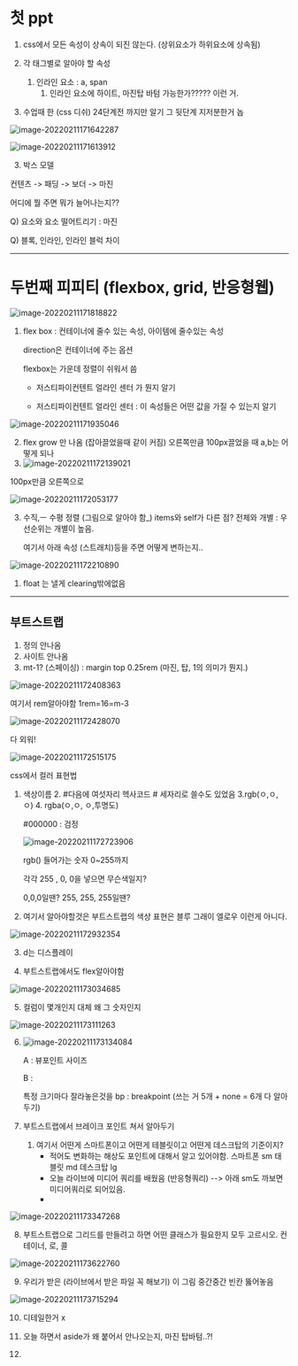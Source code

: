 # 첫 ppt

1. css에서 모든 속성이 상속이 되진 않는다. (상위요소가 하위요소에 상속됨)

2. 각 태그별로 알아야 할 속성 
   1. 인라인 요소 : a, span 
      1. 인라인 요소에 하이트, 마진탑 바텀 가능한가????? 이런 거.

2. 수업때 한  (css 디쉬) 24단계전 까지만 알기  그 뒷단계 지저분한거  놉

![image-20220211171642287](C:%5CUsers%5Cstar3%5CAppData%5CRoaming%5CTypora%5Ctypora-user-images%5Cimage-20220211171642287.png)



![image-20220211171613912](C:%5CUsers%5Cstar3%5CAppData%5CRoaming%5CTypora%5Ctypora-user-images%5Cimage-20220211171613912.png)





3. 박스 모델

컨텐츠 -> 패딩 -> 보더 -> 마진

어디에 뭘 주면 뭐가 늘어나는지??



Q) 요소와 요소 떨어트리기 : 마진

Q) 블록, 인라인, 인라인 블럭 차이 

---

# 두번째 피피티 (flexbox, grid, 반응형웹)

![image-20220211171818822](html%EC%8B%9C%ED%97%98.assets/image-20220211171818822.png)



1. flex box : 컨테이너에 줄수 있는 속성, 아이템에 줄수있는 속성

   direction은 컨테이너에 주는 옵션

   flexbox는 가운데 정렬이 쉬워서 씀 

   - 저스티파이컨텐트 얼라인 센터 가 뭔지 알기

   - 저스티파이컨텐트 얼라인 센터 : 이 속성들은 어떤 값을 가질 수 있는지 알기

![image-20220211171935046](html%EC%8B%9C%ED%97%98.assets/image-20220211171935046.png)

2. flex grow 만 나옴 (잡아끌었을때 같이 커짐) 오른쪽만큼 100px끌었을 때 a,b는 어떻게 되나
3. ![image-20220211172139021](html%EC%8B%9C%ED%97%98.assets/image-20220211172139021.png)

100px만큼 오른쪽으로 

![image-20220211172053177](html%EC%8B%9C%ED%97%98.assets/image-20220211172053177.png)



3. 수직,ㅡ 수평 정렬 (그림으로 알아야 함_) items와 self가 다른 점? 전체와 개별 : 우선순위는 개별이 높음.

   여기서 아래 속성 (스트래치)등을 주면 어떻게 변하는지.. 

![image-20220211172210890](html%EC%8B%9C%ED%97%98.assets/image-20220211172210890.png)



1. float 는 낼게 clearing밖에없음

---

## 부트스트랩

1. 정의 안나옴
2. 사이트 안나옴
3. mt-1? (스페이싱) : margin top 0.25rem (마진, 탑, 1의 의미가 뭔지.)

![image-20220211172408363](html%EC%8B%9C%ED%97%98.assets/image-20220211172408363.png)

여기서 rem알아야함  1rem=16=m-3

![image-20220211172428070](html%EC%8B%9C%ED%97%98.assets/image-20220211172428070.png)

다 외워!

![image-20220211172515175](html%EC%8B%9C%ED%97%98.assets/image-20220211172515175.png)





css에서 컬러 표현법

1. 색상이름 2. #다음에 여섯자리 헥사코드 # 세자리로 쓸수도 있었음 3.rgb(ㅇ,ㅇ, ㅇ) 4. rgba(ㅇ,ㅇ, ㅇ,투명도)

   #000000 : 검정

   ![image-20220211172723906](html%EC%8B%9C%ED%97%98.assets/image-20220211172723906.png)

   rgb() 들어가는 숫자 0~255까지

   각각 255 , 0, 0을 넣으면 무슨색일지?

   0,0,0일땐? 255, 255, 255일땐?

2. 여기서 알아야할것은 부트스트랩의 색상 표현은 블루 그래이 엘로우 이런게 아니다.

![image-20220211172932354](html%EC%8B%9C%ED%97%98.assets/image-20220211172932354.png)



3. d는 디스플레이

4. 부트스트랩에서도 flex알아야함

![image-20220211173034685](html%EC%8B%9C%ED%97%98.assets/image-20220211173034685.png)







5. 컬럼이 몇개인지 대체 왜 그 숫자인지

![image-20220211173111263](html%EC%8B%9C%ED%97%98.assets/image-20220211173111263.png)



6. ![image-20220211173134084](html%EC%8B%9C%ED%97%98.assets/image-20220211173134084.png)

   A : 뷰포인트 사이즈

   B : 

   특정 크기마다 잘라놓은것을 bp : breakpoint (쓰는 거  5개 + none = 6개 다 알아 두기)





7. 부트스트랩에서 브레이크 포인트 쳐서 알아두기 
   1. 여기서 어떤게 스마트폰이고 어떤게 테블릿이고 어떤게 데스크탑의 기준이지?
      * 적어도 변화하는 해상도 포인트에 대해서 알고 있어야함. 스마트폰 sm 태블릿 md 데스크탑 lg
      * 오늘 라이브에 미디어 쿼리를 배웠음 (반응형쿼리) --> 아래 sm도 까보면 미디어쿼리로 되어있음.
      * 

![image-20220211173347268](html%EC%8B%9C%ED%97%98.assets/image-20220211173347268.png)







8. 부트스트랩으로 그리드를 만들려고 하면 어떤 클래스가 필요한지 모두 고르시오. 컨테이너, 로, 콜

![image-20220211173622760](html%EC%8B%9C%ED%97%98.assets/image-20220211173622760.png)





9. 우리가 받은 (라이브에서 받은 파일 꼭 해보기)  이 그림 중간중간 빈칸 뚫어놓음

![image-20220211173715294](html%EC%8B%9C%ED%97%98.assets/image-20220211173715294.png)





10. 디테일한거 x



11. 오늘 하면서 aside가 왜 붙어서 안나오는지, 마진 탑바텀..?!
12. 